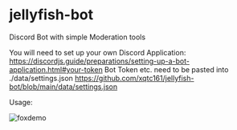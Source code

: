# jellyfish-bot
 Discord Bot with simple Moderation tools
 
 You will need to set up your own Discord Application: https://discordjs.guide/preparations/setting-up-a-bot-application.html#your-token
 Bot Token etc. need to be pasted into ./data/settings.json https://github.com/xqtc161/jellyfish-bot/blob/main/data/settings.json

 Usage:

 ![foxdemo](https://i.imgur.com/X8EKeDO.png)
  
